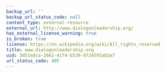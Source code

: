 ```yaml
---
backup_url: ''
backup_url_status_code: null
content_type: external-resource
external_url: http://www.dialogonleadership.org/
has_external_license_warning: true
is_broken: true
license: https://en.wikipedia.org/wiki/All_rights_reserved
title: www.dialogonleadership.org
uid: 3d51edca-2662-41f4-b539-0724593ab2e7
url_status_code: 405
---
```

